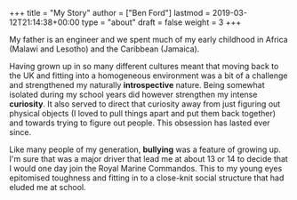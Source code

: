 +++
title = "My Story"
author = ["Ben Ford"]
lastmod = 2019-03-12T21:14:38+00:00
type = "about"
draft = false
weight = 3
+++

My father is an engineer and we spent much of my early childhood in Africa
(Malawi and Lesotho) and the Caribbean (Jamaica).

Having grown up in so many different cultures meant that moving back to the UK
and fitting into a homogeneous environment was a bit of a challenge and
strengthened my naturally **introspective** nature. Being somewhat isolated during
my school years did however strengthen my intense **curiosity**. It also served to
direct that curiosity away from just figuring out physical objects (I loved to
pull things apart and put them back together) and towards trying to figure out
people. This obsession has lasted ever since.

Like many people of my generation, **bullying** was a feature of growing up. I'm
sure that was a major driver that lead me at about 13 or 14 to decide that I
would one day join the Royal Marine Commandos. This to my young eyes epitomised
toughness and fitting in to a close-knit social structure that had eluded me at
school.
